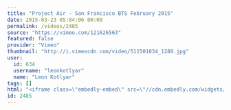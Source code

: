 ```yaml
---
title: "Project Air - San Francisco BTS February 2015"
date: 2015-03-23 05:04:06 00:00
permalink: /videos/2485
source: "https://vimeo.com/121626563"
featured: false
provider: "Vimeo"
thumbnail: "http://i.vimeocdn.com/video/511501034_1280.jpg"
user:
  id: 634
  username: "leonkotlyar"
  name: "Leon Kotlyar"
tags: []
html: "<iframe class=\"embedly-embed\" src=\"//cdn.embedly.com/widgets/media.html?src=https%3A%2F%2Fplayer.vimeo.com%2Fvideo%2F121626563&wmode=transparent&url=https%3A%2F%2Fvimeo.com%2F121626563&image=http%3A%2F%2Fi.vimeocdn.com%2Fvideo%2F511501034_1280.jpg&key=daaebf4d9cdd46779200162d0ca86e20&type=text%2Fhtml&schema=vimeo\" width=\"1280\" height=\"720\" scrolling=\"no\" frameborder=\"0\" allowfullscreen></iframe>"
id: 2485
---
```



